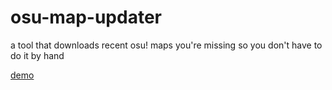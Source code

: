 # osu-map-updater
a tool that downloads recent osu! maps you're missing so you don't have to do it by hand

[demo](https://www.youtube.com/watch?v=vbw_tfQsbmo)
